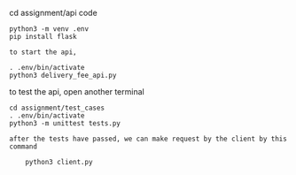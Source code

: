 cd assignment/api code
```
python3 -m venv .env
pip install flask

to start the api,

. .env/bin/activate 
python3 delivery_fee_api.py
```

to test the api, open another terminal
```
cd assignment/test_cases
. .env/bin/activate 
python3 -m unittest tests.py

after the tests have passed, we can make request by the client by this command

    python3 client.py
```   